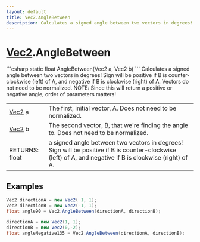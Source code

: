 ```yaml
---
layout: default
title: Vec2.AngleBetween
description: Calculates a signed angle between two vectors in degrees! Sign will be positive if B is counter-clockwise (left) of A, and negative if B is clockwise (right) of A. Vectors do not need to be normalized. NOTE. Since this will return a positive or negative angle, order of parameters matters!
---
```

# [Vec2]({{site.url}}/Pages/StereoKit/Vec2.html).AngleBetween

<div class='signature' markdown='1'>
```csharp
static float AngleBetween(Vec2 a, Vec2 b)
```
Calculates a signed angle between two vectors in degrees!
Sign will be positive if B is counter-clockwise (left) of A, and
negative if B is clockwise (right) of A. Vectors do not need to be
normalized.
NOTE: Since this will return a positive or negative angle, order of
parameters matters!
</div>

|  |  |
|--|--|
|[Vec2]({{site.url}}/Pages/StereoKit/Vec2.html) a|The first, initial vector, A. Does not need to be             normalized.|
|[Vec2]({{site.url}}/Pages/StereoKit/Vec2.html) b|The second vector, B, that we're finding the              angle to. Does not need to be normalized.|
|RETURNS: float|a signed angle between two vectors in degrees! Sign will be positive if B is counter-clockwise (left) of A, and negative if B is clockwise (right) of A.|





## Examples

```csharp
Vec2 directionA = new Vec2( 1, 1);
Vec2 directionB = new Vec2(-1, 1);
float angle90 = Vec2.AngleBetween(directionA, directionB);

directionA = new Vec2(1, 1);
directionB = new Vec2(0,-2);
float angleNegative135 = Vec2.AngleBetween(directionA, directionB);
```

